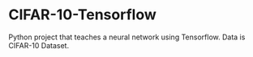 # CIFAR-10-Tensorflow
Python project that teaches a neural network using Tensorflow. Data is CIFAR-10 Dataset.
